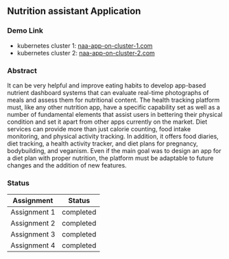 ## Nutrition assistant Application

### Demo Link

- kubernetes cluster 1: [naa-app-on-cluster-1.com](http://159.122.174.233:30991/main/)
- kubernetes cluster 2: [naa-app-on-cluster-2.com](http://169.51.204.20:30634/main/)

### Abstract

It can be very helpful and improve eating habits to develop app-based nutrient dashboard systems that can evaluate real-time photographs of meals and assess them for nutritional content. The health tracking platform must, like any other nutrition app, have a specific capability set as well as a number of fundamental elements that assist users in bettering their physical condition and set it apart from other apps currently on the market. Diet services can provide more than just calorie counting, food intake monitoring, and physical activity tracking. In addition, it offers food diaries, diet tracking, a health activity tracker, and diet plans for pregnancy, bodybuilding, and veganism. Even if the main goal was to design an app for a diet plan with proper nutrition, the platform must be adaptable to future changes and the addition of new features.

### Status

|Assignment|Status|
|-|-|
|Assignment 1 | completed |
|Assignment 2 | completed |
|Assignment 3 | completed |
|Assignment 4 | completed |
